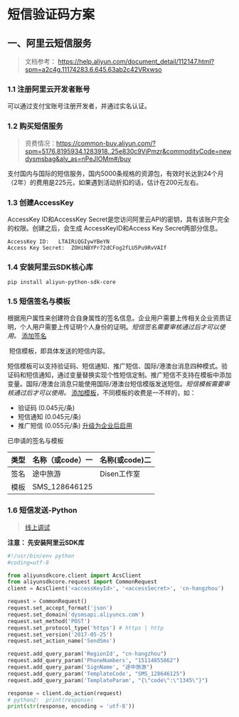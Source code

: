 # 短信验证码方案

## 一、阿里云短信服务

> 文档参考： https://help.aliyun.com/document_detail/112147.html?spm=a2c4g.11174283.6.645.63ab2c42VRxwso



### 1.1 注册阿里云开发者账号

可以通过支付宝账号注册开发者，并通过实名认证。

### 1.2 购买短信服务

> 资费情况：https://common-buy.aliyun.com/?spm=5176.8195934.1283918..25e830c9VjPmzr&commodityCode=newdysmsbag&aly_as=nPeJIOMm#/buy

支付国内与国际的短信服务，国内5000条规格的资源包，有效时长达到24个月（2年）的费用是225元，如果遇到活动折扣的话，估计在200元左右。



### 1.3 创建AccessKey

AccessKey ID和AccessKey Secret是您访问阿里云API的密钥，具有该账户完全的权限。创建之后，会生成 AccessKeyID和Access Key Secret两部分信息。

```
AccessKey ID:   LTAIRiQGIywYBeYN
Access Key Secret:  ZOHiNBYPr72dCFog2fLU5Pu9RvVAIf
```



### 1.4 安装阿里云SDK核心库

```
pip install aliyun-python-sdk-core
```



### 1.5 短信签名与模板

​        根据用户属性来创建符合自身属性的签名信息。企业用户需要上传相关企业资质证明，个人用户需要上传证明个人身份的证明。*短信签名需要审核通过后才可以使用。* [添加签名](https://dysms.console.aliyun.com/dysms.htm?spm=5176.8195934.1283918..25e830c9VjPmzr&aly_as=yd__Sd95#/domestic/text/sign/add)

​        短信模板，即具体发送的短信内容。

​        短信模板可以支持验证码、短信通知、推广短信、国际/港澳台消息四种模式。验证码和短信通知，通过变量替换实现个性短信定制。推广短信不支持在模板中添加变量。国际/港澳台消息只能使用国际/港澳台短信模版发送短信。*短信模板需要审核通过后才可以使用。* [添加模板](https://dysms.console.aliyun.com/dysms.htm?spm=5176.8195934.1283918..25e830c9VjPmzr&aly_as=yd__Sd95#/domestic/text/template/add)，不同模板的收费是一不样的，如：

- 验证码 (0.045元/条)
- 短信通知 (0.045元/条)
- 推广短信 (0.055元/条) [升级为企业后启用](https://help.aliyun.com/knowledge_detail/37178.html)



已申请的签名与模板

| 类型 | 名称（或code）一 | 名称(或code)二 |
| ---- | ---------------- | -------------- |
| 签名 | 途中旅游         | Disen工作室    |
| 模板 | SMS_128646125    |                |



### 1.6 短信发送-Python

> [线上调试]( https://api.aliyun.com/new?spm=a2c4g.11186623.2.13.5beb19d9h7E2yp#/?product=Dysmsapi&api=SendSms&params={%22RegionId%22:%22cn-hangzhou%22,%22PhoneNumbers%22:%2215114855862%22,%22SignName%22:%22%E9%80%94%E4%B8%AD%E6%97%85%E6%B8%B8%22,%22TemplateCode%22:%22SMS_128646125%22,%22TemplateParam%22:%22{\%22code\%22:\%221345\%22}%22}&tab=DEMO&lang=PYTHON)

**注意： 先安装阿里云SDK库**

```python
#!/usr/bin/env python
#coding=utf-8

from aliyunsdkcore.client import AcsClient
from aliyunsdkcore.request import CommonRequest
client = AcsClient('<accessKeyId>', '<accessSecret>', 'cn-hangzhou')

request = CommonRequest()
request.set_accept_format('json')
request.set_domain('dysmsapi.aliyuncs.com')
request.set_method('POST')
request.set_protocol_type('https') # https | http
request.set_version('2017-05-25')
request.set_action_name('SendSms')

request.add_query_param('RegionId', "cn-hangzhou")
request.add_query_param('PhoneNumbers', "15114855862")
request.add_query_param('SignName', "途中旅游")
request.add_query_param('TemplateCode', "SMS_128646125")
request.add_query_param('TemplateParam', "{\"code\":\"1345\"}")

response = client.do_action(request)
# python2:  print(response) 
print(str(response, encoding = 'utf-8'))
```

